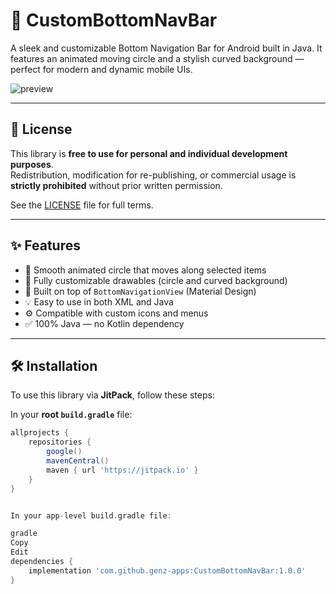 # 📱 CustomBottomNavBar

A sleek and customizable Bottom Navigation Bar for Android built in Java. It features an animated moving circle and a stylish curved background — perfect for modern and dynamic mobile UIs.

![preview](https://your-image-url.com/preview.gif)

---

## 📜 License

This library is **free to use for personal and individual development purposes**.  
Redistribution, modification for re-publishing, or commercial usage is **strictly prohibited** without prior written permission.

See the [LICENSE](LICENSE) file for full terms.

---

## ✨ Features

- 🔵 Smooth animated circle that moves along selected items
- 🎨 Fully customizable drawables (circle and curved background)
- 🧩 Built on top of `BottomNavigationView` (Material Design)
- 💡 Easy to use in both XML and Java
- ⚙️ Compatible with custom icons and menus
- ✅ 100% Java — no Kotlin dependency

---

## 🛠️ Installation

To use this library via **JitPack**, follow these steps:

In your **root `build.gradle`** file:

```gradle
allprojects {
    repositories {
        google()
        mavenCentral()
        maven { url 'https://jitpack.io' }
    }
}


In your app-level build.gradle file:

gradle
Copy
Edit
dependencies {
    implementation 'com.github.genz-apps:CustomBottomNavBar:1.0.0'
}
















